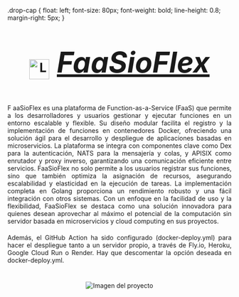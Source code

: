.drop-cap {
    float: left;
    font-size: 80px;
    font-weight: bold;
    line-height: 0.8;
    margin-right: 5px;
}
<div style="text-align: center;">
    <div style="display: flex; align-items: center; justify-content: center;">
         <h1><img src="https://github.com/user-attachments/assets/3871e51b-5eaa-4ba1-8f1b-6be3649a5833" alt="Logo" width="45" style="vertical-align:middle;"/>
         <span style="margin-left: 10px; font-size: 64px; font-weight: bold; font-style: italic; text-decoration: underline; white-space: nowrap;">FaaSioFlex</span>
        </h1>
    </div>
<br/>
<div style="max-width: 800px; margin: 0 auto;">
    <p style="text-align: justify; margin: 20px 0;">
        <span class="drop-cap">F</span> aaSioFlex es una plataforma de Function-as-a-Service (FaaS) que permite a los desarrolladores y usuarios gestionar y ejecutar funciones en un entorno escalable y flexible. Su diseño modular facilita el registro y la implementación de funciones en contenedores Docker, ofreciendo una solución ágil para el desarrollo y despliegue de aplicaciones basadas en microservicios. La plataforma se integra con componentes clave como Dex para la autenticación, NATS para la mensajería y colas, y APISIX como enrutador y proxy inverso, garantizando una comunicación eficiente entre servicios. FaaSioFlex no solo permite a los usuarios registrar sus funciones, sino que también optimiza la asignación de recursos, asegurando escalabilidad y elasticidad en la ejecución de tareas. La implementación completa en Golang proporciona un rendimiento robusto y una fácil integración con otros sistemas. Con un enfoque en la facilidad de uso y la flexibilidad, FaaSioFlex se destaca como una solución innovadora para quienes desean aprovechar al máximo el potencial de la computación sin servidor basada en microservicios y cloud computing en sus proyectos.
    </p>
    <p style="text-align: justify; margin: 20px 0;">
        Además, el GitHub Action ha sido configurado (docker-deploy.yml) para hacer el despliegue tanto a un servidor propio, a través de Fly.io, Heroku, Google Cloud Run o Render. Hay que descomentar la opción deseada en docker-deploy.yml.
    </p>
    <img src="https://github.com/user-attachments/assets/f607a8dc-ccd5-43fc-8581-1c4aaae67fce" alt="Imagen del proyecto" style="max-width: 100%; height: auto; margin: 20px 0;"/>
</div>


